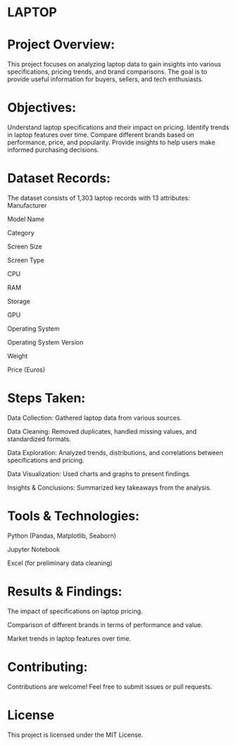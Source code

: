 # LAPTOP
# Project Overview: 
This project focuses on analyzing laptop data to gain insights into various specifications, pricing trends, and brand comparisons. The goal is to provide useful information for buyers, sellers, and tech enthusiasts. 

# Objectives: 
Understand laptop specifications and their impact on pricing.
Identify trends in laptop features over time.
Compare different brands based on performance, price, and popularity.
Provide insights to help users make informed purchasing decisions. 

# Dataset Records: 
The dataset consists of 1,303 laptop records with 13 attributes: 
Manufacturer

Model Name

Category

Screen Size

Screen Type

CPU

RAM

Storage

GPU

Operating System

Operating System Version

Weight

Price (Euros) 

# Steps Taken: 
Data Collection: Gathered laptop data from various sources.

Data Cleaning: Removed duplicates, handled missing values, and standardized formats.

Data Exploration: Analyzed trends, distributions, and correlations between specifications and pricing.

Data Visualization: Used charts and graphs to present findings.

Insights & Conclusions: Summarized key takeaways from the analysis. 

# Tools & Technologies: 
Python (Pandas, Matplotlib, Seaborn)

Jupyter Notebook

Excel (for preliminary data cleaning) 

# Results & Findings: 
The impact of specifications on laptop pricing.

Comparison of different brands in terms of performance and value.

Market trends in laptop features over time. 

# Contributing: 
Contributions are welcome! Feel free to submit issues or pull requests.

# License
This project is licensed under the MIT License.


